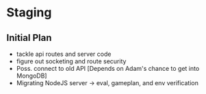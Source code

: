 # Staging

## Initial Plan
- tackle api routes and server code
- figure out socketing and route security
- Poss. connect to old API [Depends on Adam's chance to get into MongoDB]
- Migrating NodeJS server -> eval, gameplan, and env verification
